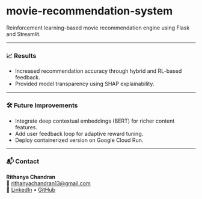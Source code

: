 # movie-recommendation-system
Reinforcement learning-based movie recommendation engine using Flask and Streamlit.

---

### 📈 Results  
- Increased recommendation accuracy through hybrid and RL-based feedback.  
- Provided model transparency using SHAP explainability.  

---

### 🛠️ Future Improvements  
- Integrate deep contextual embeddings (BERT) for richer content features.  
- Add user feedback loop for adaptive reward tuning.  
- Deploy containerized version on Google Cloud Run.  

---

### 📬 Contact  
**Rithanya Chandran**  
📧 rithanyachandran13@gmail.com  
🔗 [LinkedIn](https://linkedin.com/in/rithanyachandran) • [GitHub](https://github.com/rithanya13)  
